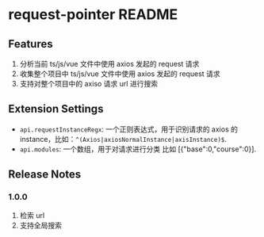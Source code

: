 # request-pointer README

## Features

1. 分析当前 ts/js/vue 文件中使用 axios 发起的 request 请求
2. 收集整个项目中 ts/js/vue 文件中使用 axios 发起的 request 请求
3. 支持对整个项目中的 axiso 请求 url 进行搜索

## Extension Settings

- `api.requestInstanceRegx`: 一个正则表达式，用于识别请求的 axios 的 instance，比如：`^(Axios|axiosNormalInstance|axisInstance)$`.
- `api.modules`: 一个数组，用于对请求进行分类 比如 [{"base":0,"course":0}].

## Release Notes

### 1.0.0

1. 检索 url
2. 支持全局搜索

